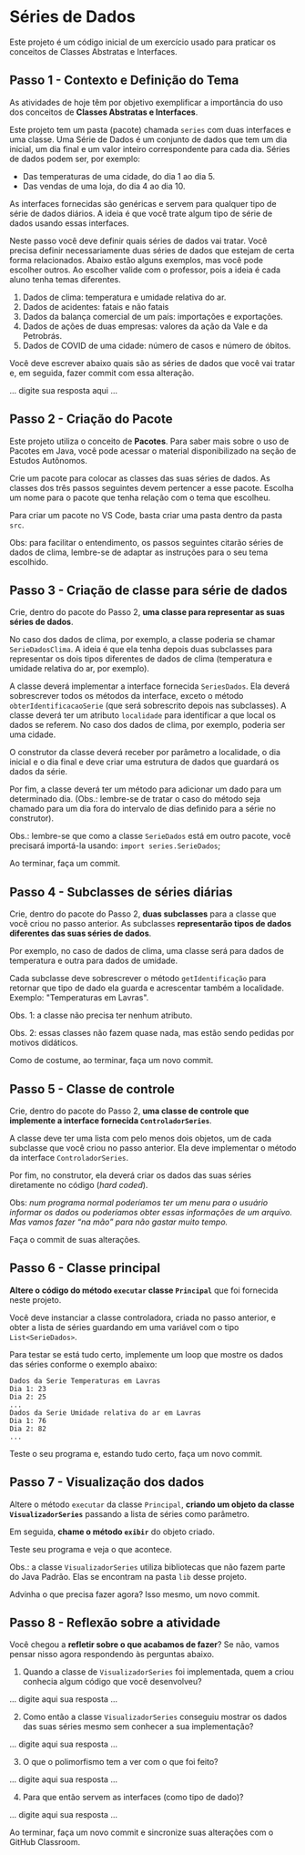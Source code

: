 # Séries de Dados

Este projeto é um código inicial de um exercício usado para praticar os conceitos de Classes Abstratas e Interfaces.

## Passo 1 - Contexto e Definição do Tema

As atividades de hoje têm por objetivo exemplificar a importância do uso dos conceitos de **Classes Abstratas e Interfaces**.

Este projeto tem um pasta (pacote) chamada `series` com duas interfaces e uma classe. 
Uma Série de Dados é um conjunto de dados que tem um dia inicial, um dia final e um valor inteiro correspondente para cada dia.
Séries de dados podem ser, por exemplo:

- Das temperaturas de uma cidade, do dia 1 ao dia 5.
- Das vendas de uma loja, do dia 4 ao dia 10.

As interfaces fornecidas são genéricas e servem para qualquer tipo de série de dados diários.
A ideia é que você trate algum tipo de série de dados usando essas interfaces.

Neste passo você deve definir quais séries de dados vai tratar.
Você precisa definir necessariamente duas séries de dados que estejam de certa forma relacionados.
Abaixo estão alguns exemplos, mas você pode escolher outros.
Ao escolher valide com o professor, pois a ideia é cada aluno tenha temas diferentes.

1. Dados de clima: temperatura e umidade relativa do ar.
2. Dados de acidentes: fatais e não fatais
3. Dados da balança comercial de um país: importações e exportações.
4. Dados de ações de duas empresas: valores da ação da Vale e da Petrobrás.
5. Dados de COVID de uma cidade: número de casos e número de óbitos.

Você deve escrever abaixo quais são as séries de dados que você vai tratar e, em seguida, fazer commit com essa alteração.

... digite sua resposta aqui ...

## Passo 2 - Criação do Pacote

Este projeto utiliza o conceito de **Pacotes**.
Para saber mais sobre o uso de Pacotes em Java, você pode acessar o material disponibilizado na seção de Estudos Autônomos.

Crie um pacote para colocar as classes das suas séries de dados.
As classes dos três passos seguintes devem pertencer a esse pacote.
Escolha um nome para o pacote que tenha relação com o tema que escolheu.

Para criar um pacote no VS Code, basta criar uma pasta dentro da pasta `src`.

Obs: para facilitar o entendimento, os passos seguintes citarão séries de dados de clima, lembre-se de adaptar as instruções para o seu tema escolhido.

## Passo 3 - Criação de classe para série de dados

Crie, dentro do pacote do Passo 2, **uma classe para representar as suas séries de dados**.

No caso dos dados de clima, por exemplo, a classe poderia se chamar `SerieDadosClima`.
A ideia é que ela tenha depois duas subclasses para representar os dois tipos diferentes de dados de clima (temperatura e umidade relativa do ar, por exemplo).

A classe deverá implementar a interface fornecida `SeriesDados`.
Ela deverá sobrescrever todos os métodos da interface, exceto o método `obterIdentificacaoSerie` (que será sobrescrito depois nas subclasses).
A classe deverá ter um atributo `localidade` para identificar a que local os dados se referem.
No caso dos dados de clima, por exemplo, poderia ser uma cidade.

O construtor da classe deverá receber por parâmetro a localidade, o dia inicial e o dia final e deve criar uma estrutura de dados que guardará os dados da série.

Por fim, a classe deverá ter um método para adicionar um dado para um determinado dia. (Obs.: lembre-se de tratar o caso do método seja chamado para um dia fora do intervalo de dias definido para a série no construtor).

Obs.: lembre-se que como a classe `SerieDados` está em outro pacote, você precisará importá-la usando: `import series.SerieDados`;

Ao terminar, faça um commit.

## Passo 4 - Subclasses de séries diárias

Crie, dentro do pacote do Passo 2, **duas subclasses** para a classe que você criou no passo anterior.
As subclasses **representarão tipos de dados diferentes das suas séries de dados**.

Por exemplo, no caso de dados de clima, uma classe será para dados de temperatura e outra para dados de umidade.

Cada subclasse deve sobrescrever o método `getIdentificação` para retornar que tipo de dado ela guarda e acrescentar também a localidade.
Exemplo: "Temperaturas em Lavras".

Obs. 1: a classe não precisa ter nenhum atributo.

Obs. 2: essas classes não fazem quase nada, mas estão sendo pedidas por motivos didáticos.

Como de costume, ao terminar, faça um novo commit.

## Passo 5 - Classe de controle

Crie, dentro do pacote do Passo 2, **uma classe de controle que implemente a interface fornecida `ControladorSeries`**.

A classe deve ter uma lista com pelo menos dois objetos, um de cada subclasse que você criou no passo anterior.
Ela deve implementar o método da interface `ControladorSeries`.

Por fim, no construtor, ela deverá criar os dados das suas séries diretamente no código (*hard coded*).

Obs: *num programa normal poderíamos ter um menu para o usuário informar os dados ou poderíamos obter essas informações de um arquivo. Mas vamos fazer “na mão” para não gastar muito tempo.*

Faça o commit de suas alterações.

## Passo 6 - Classe principal

**Altere o código do método `executar` classe `Principal`** que foi fornecida neste projeto.

Você deve instanciar a classe controladora, criada no passo anterior, e obter a lista de séries guardando em uma variável com o tipo `List<SerieDados>`.

Para testar se está tudo certo, implemente um loop que mostre os dados das séries conforme o exemplo abaixo:

```
Dados da Serie Temperaturas em Lavras
Dia 1: 23
Dia 2: 25
...
Dados da Serie Umidade relativa do ar em Lavras
Dia 1: 76
Dia 2: 82
...
```

Teste o seu programa e, estando tudo certo, faça um novo commit.

## Passo 7 - Visualização dos dados

Altere o método `executar` da classe `Principal`, **criando um objeto da classe `VisualizadorSeries`** passando a lista de séries como parâmetro.

Em seguida, **chame o método `exibir`** do objeto criado. 

Teste seu programa e veja o que acontece.

Obs.: a classe `VisualizadorSeries` utiliza bibliotecas que não fazem parte do Java Padrão.
Elas se encontram na pasta `lib` desse projeto.

Advinha o que precisa fazer agora? Isso mesmo, um novo commit.

## Passo 8 - Reflexão sobre a atividade

Você chegou a **refletir sobre o que acabamos de fazer**?
Se não, vamos pensar nisso agora respondendo às perguntas abaixo.

1. Quando a classe de `VisualizadorSeries` foi implementada, quem a criou conhecia algum código que você desenvolveu?

... digite aqui sua resposta ...

2. Como então a classe `VisualizadorSeries` conseguiu mostrar os dados das suas séries mesmo sem conhecer a sua implementação?

... digite aqui sua resposta ...

3. O que o polimorfismo tem a ver com o que foi feito?

... digite aqui sua resposta ...

4. Para que então servem as interfaces (como tipo de dado)?

... digite aqui sua resposta ...

Ao terminar, faça um novo commit e sincronize suas alterações com o GitHub Classroom.
